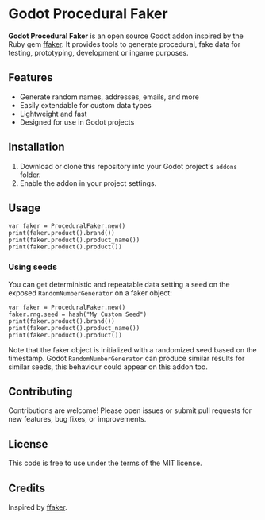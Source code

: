 # Godot Procedural Faker

**Godot Procedural Faker** is an open source Godot addon inspired by the Ruby gem [ffaker](https://github.com/ffaker/ffaker). It provides tools to generate procedural, fake data for testing, prototyping, development or ingame purposes.

## Features

- Generate random names, addresses, emails, and more
- Easily extendable for custom data types
- Lightweight and fast
- Designed for use in Godot projects

## Installation

1. Download or clone this repository into your Godot project's `addons` folder.
2. Enable the addon in your project settings.

## Usage

```gdscript
var faker = ProceduralFaker.new()
print(faker.product().brand())
print(faker.product().product_name())
print(faker.product().product())
```

### Using seeds

You can get deterministic and repeatable data setting a seed on the exposed `RandomNumberGenerator` on a faker object:

```gdscript
var faker = ProceduralFaker.new()
faker.rng.seed = hash("My Custom Seed")
print(faker.product().brand())
print(faker.product().product_name())
print(faker.product().product())
```

Note that the faker object is initialized with a randomized seed based on the timestamp. Godot `RandomNumberGenerator` can produce similar results for similar seeds, this behaviour could appear on this addon too.

## Contributing

Contributions are welcome! Please open issues or submit pull requests for new features, bug fixes, or improvements.

## License

This code is free to use under the terms of the MIT license.

## Credits

Inspired by [ffaker](https://github.com/ffaker/ffaker).